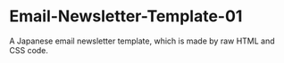 # Email-Newsletter-Template-01
A Japanese email newsletter template, which is made by raw HTML and CSS code.
